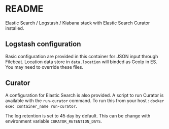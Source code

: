 # README

Elastic Search / Logstash / Kiabana stack with Elastic Search Curator installed.

## Logstash configuration

Basic configuration are provided in this container for JSON input through Filebeat.
Location data store in `data.location` will binded as GeoIp in ES.
You may need to override these files.

## Curator

A configuration for Elastic Search is also provided. A script to run Curator is available with the `run-curator` command.
To run this from your host : `docker exec container_name run-curator`.

The log retention is set to 45 day by default. This can be change with environment variable `CURATOR_RETENTION_DAYS`.
